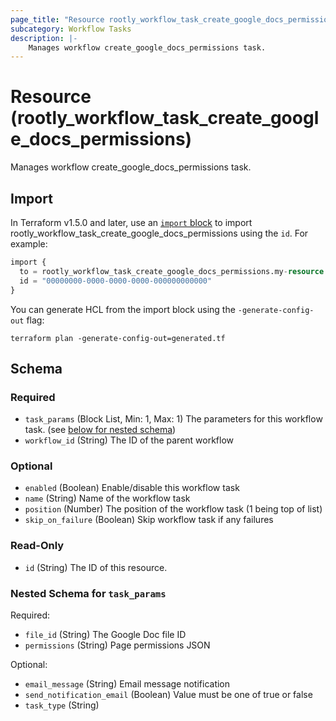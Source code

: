```yaml
---
page_title: "Resource rootly_workflow_task_create_google_docs_permissions - terraform-provider-rootly"
subcategory: Workflow Tasks
description: |-
    Manages workflow create_google_docs_permissions task.
---
```


# Resource (rootly_workflow_task_create_google_docs_permissions)

Manages workflow create_google_docs_permissions task.



## Import

In Terraform v1.5.0 and later, use an [`import` block](https://developer.hashicorp.com/terraform/language/import) to import rootly_workflow_task_create_google_docs_permissions using the `id`. For example:

```terraform
import {
  to = rootly_workflow_task_create_google_docs_permissions.my-resource
  id = "00000000-0000-0000-0000-000000000000"
}
```

You can generate HCL from the import block using the `-generate-config-out` flag:

```console
terraform plan -generate-config-out=generated.tf
```

<!-- schema generated by tfplugindocs -->
## Schema

### Required

- `task_params` (Block List, Min: 1, Max: 1) The parameters for this workflow task. (see [below for nested schema](#nestedblock--task_params))
- `workflow_id` (String) The ID of the parent workflow

### Optional

- `enabled` (Boolean) Enable/disable this workflow task
- `name` (String) Name of the workflow task
- `position` (Number) The position of the workflow task (1 being top of list)
- `skip_on_failure` (Boolean) Skip workflow task if any failures

### Read-Only

- `id` (String) The ID of this resource.

<a id="nestedblock--task_params"></a>
### Nested Schema for `task_params`

Required:

- `file_id` (String) The Google Doc file ID
- `permissions` (String) Page permissions JSON

Optional:

- `email_message` (String) Email message notification
- `send_notification_email` (Boolean) Value must be one of true or false
- `task_type` (String)
